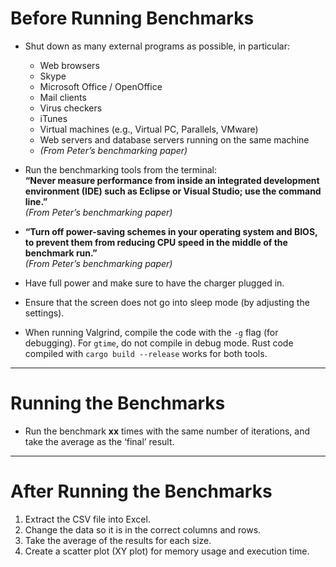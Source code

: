 # Before Running Benchmarks

- Shut down as many external programs as possible, in particular:
  - Web browsers
  - Skype
  - Microsoft Office / OpenOffice
  - Mail clients
  - Virus checkers
  - iTunes
  - Virtual machines (e.g., Virtual PC, Parallels, VMware)
  - Web servers and database servers running on the same machine
  - *(From Peter’s benchmarking paper)*

- Run the benchmarking tools from the terminal:  
  **“Never measure performance from inside an integrated development environment (IDE) such as Eclipse or Visual Studio; use the command line.”**  
  *(From Peter’s benchmarking paper)*

- **“Turn off power-saving schemes in your operating system and BIOS, to prevent them from reducing CPU speed in the middle of the benchmark run.”**  
  *(From Peter’s benchmarking paper)*

- Have full power and make sure to have the charger plugged in.

- Ensure that the screen does not go into sleep mode (by adjusting the settings).

- When running Valgrind, compile the code with the `-g` flag (for debugging). For `gtime`, do not compile in debug mode. Rust code compiled with `cargo build --release` works for both tools.

---

# Running the Benchmarks

- Run the benchmark **xx** times with the same number of iterations, and take the average as the ‘final’ result.

---

# After Running the Benchmarks

1. Extract the CSV file into Excel.
2. Change the data so it is in the correct columns and rows.
3. Take the average of the results for each size.
4. Create a scatter plot (XY plot) for memory usage and execution time.

